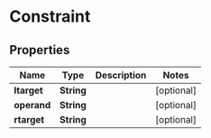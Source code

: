 

# Constraint


## Properties

| Name | Type | Description | Notes |
|------------ | ------------- | ------------- | -------------|
|**ltarget** | **String** |  |  [optional] |
|**operand** | **String** |  |  [optional] |
|**rtarget** | **String** |  |  [optional] |



